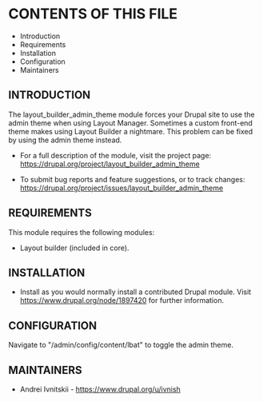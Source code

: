 # CONTENTS OF THIS FILE

 * Introduction
 * Requirements
 * Installation
 * Configuration
 * Maintainers


## INTRODUCTION

The layout_builder_admin_theme module forces your Drupal site to use the admin
theme when using Layout Manager. Sometimes a custom front-end theme makes using
Layout Builder a nightmare. This problem can be fixed by using the admin theme
instead.

 * For a full description of the module, visit the project page:
   <https://drupal.org/project/layout_builder_admin_theme>

 * To submit bug reports and feature suggestions, or to track changes:
   <https://drupal.org/project/issues/layout_builder_admin_theme>


## REQUIREMENTS

This module requires the following modules:
 * Layout builder (included in core).


## INSTALLATION

 * Install as you would normally install a contributed Drupal module. Visit
   https://www.drupal.org/node/1897420 for further information.


## CONFIGURATION

Navigate to "/admin/config/content/lbat" to toggle the admin theme.


## MAINTAINERS

 * Andrei Ivnitskii - <https://www.drupal.org/u/ivnish>
